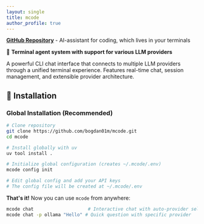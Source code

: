 ```yaml
---
layout: single
title: mcode
author_profile: true
---
```

**[GitHub Repository](https://github.com/bogdan01m/mcode)** - AI-assistant for coding, which lives in your terminals

🤖 **Terminal agent system with support for various LLM providers**

A powerful CLI chat interface that connects to multiple LLM providers through a unified terminal experience. Features real-time chat, session management, and extensible provider architecture.

## 🚀 Installation

### Global Installation (Recommended)

```bash
# Clone repository
git clone https://github.com/bogdan01m/mcode.git
cd mcode

# Install globally with uv
uv tool install .

# Initialize global configuration (creates ~/.mcode/.env)
mcode config init

# Edit global config and add your API keys
# The config file will be created at ~/.mcode/.env
```

**That's it!** Now you can use `mcode` from anywhere:

```bash
mcode chat                    # Interactive chat with auto-provider selection
mcode chat -p ollama "Hello" # Quick question with specific provider
```